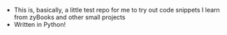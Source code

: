 - This is, basically, a little test repo for me to try out code snippets I learn from zyBooks and other small projects 
- Written in Python!
